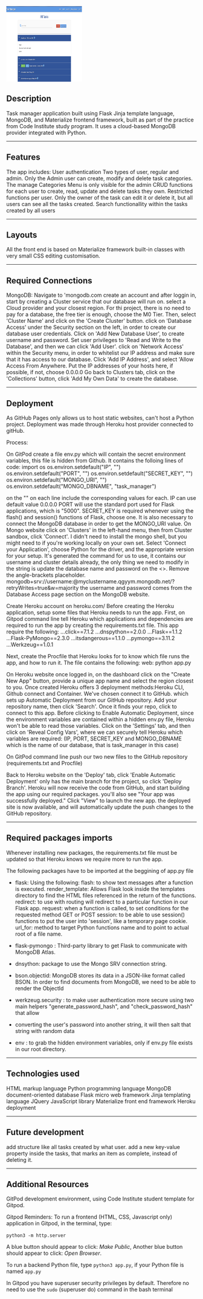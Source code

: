 <img src="static/Screenshot.png" style="margin: 0; height:200px; width:200px">

## Description

Task manager application built using Flask Jinja template language, MongoDB, and Materialize frontend framework, 
built as part of the practice from Code Institute study program.
It uses a cloud-based MongoDB provider integrated with Python.

----

## Features
The app includes: 
User authentication
Two types of user, regular and admin. Only the Admin user can create, modify and delete task categories. The manage Categories Menu is only visible for the admin
CRUD functions for each user to create, read, update and delete tasks they own.
Restricted functions per user. Only the owner of the task can edit it or delete it, but all users can see all the tasks created.
Search functionallity within the tasks created by all users

----
## Layouts
All the front end is based on Materialize framework built-in classes with very small CSS editing customisation.

----
## Required Connections 

MongoDB:
Navigate to 'mongodb.com create an account and after loggin in, start by creating a Cluster service that our database will run on.
select a Cloud provider and your closest region.
For thi project, there is no need to pay for a database, the free tier is enough, choose the M0 Tier.
Then, select 'Cluster Name' and click on the 'Create Cluster' button.
click on 'Database Access' under the Security section on the left, in order to create our database user credentials.
Click on 'Add New Database User', to create username and password.
Set user privileges to 'Read and Write to the Database', and then we can click 'Add User'.
click on 'Network Access' within the Security menu, in order to whitelist our IP address and make sure that it has access to our database.
Click 'Add IP Address', and select 'Allow Access From Anywhere.
Put the IP addresses of your hosts here, if possible, if not, choose 0.0.0.0
Go back to Clusters tab, click on the 'Collections' button, click 'Add My Own Data' to create the database.

----
## Deployment
As GitHub Pages only allows us to host static websites, can't host a Python project.
Deployment was made through Heroku host provider connected to gitHub.

Process:

On GitPod create a file env.py which will contain the secret environment variables, this file is hidden from Github.
It contains the folloing lines of code:
import os
os.environ.setdefault("IP", "")
os.environ.setdefault("PORT", "")
os.environ.setdefault("SECRET_KEY", "")
os.environ.setdefault("MONGO_URI", "")
os.environ.setdefault("MONGO_DBNAME", "task_manager")

on the "" on each line include the corresponding values for each.
IP can use default value 0.0.0.0
PORT will use the standard port used for Flask applications, which is "5000".
SECRET_KEY is required whenever using the flash() and session() functions of Flask, choose one.
It is also necessary to connect the MongoDB database in order to get the MONGO_URI value.
On Mongo website click on 'Clusters' in the left-hand menu, then from Cluster sandbox, click 'Connect'.
I didn't need to install the mongo shell, but you might need to if you're working locally on your own set.
Select 'Connect your Application', choose Python for the driver, and the appropriate version for your setup.
It's generated the command for us to use, it contains our username and cluster details already, the only thing we need to modify in the string 
is update the database name and password on the <>. Remove the angle-brackets placeholder.
mongodb+srv://username:<password>@myclustername.qgyym.mongodb.net/<dbname>?retryWrites=true&w=majority
the username and password comes from the Database Access page section on the MongoDB website.


Create Heroku account on heroku.com/
Before creating the Heroku application, setup some files that Heroku needs to run the app.
First, on Gitpod command line tell Heroku which applications and dependencies are required to run the app by creating the requirements.txt file.
This app require the following:
...click==7.1.2
...dnspython==2.0.0
...Flask==1.1.2
...Flask-PyMongo==2.3.0
...itsdangerous==1.1.0
...pymongo==3.11.2
...Werkzeug==1.0.1

Next, create the Procfile that Heroku looks for to know which file runs the app, and how to run it. The file contains the following:
web: python app.py

On Heroku website once logged in, on the dashboard click on the "Create New App" button, provide a unique app name and select the region closest to you.
Once created Heroku offers 3 deployment methods:Heroku CLI, Github connect and Container.
We've chosen connect it to GitHub. which sets up Automatic Deployment from our GitHub repository. Add your repository name, then click 'Search'.
Once it finds your repo, click to connect to this app.
Before clicking to Enable Automatic Deployment, since the environment variables are contained within a hidden env.py file, Heroku 
won't be able to read those variables.
Click on the 'Settings' tab, and then click on 'Reveal Config Vars', where we can securely tell Heroku which variables are required:
(IP, PORT, SECRET_KEY and MONGO_DBNAME which is the name of our database, that is task_manager in this case)

On GitPod command line push our two new files to the GitHub repository (requirements.txt and Procfile)

Back to Heroku website on the 'Deploy' tab, click 'Enable Automatic Deployment' only has the main branch for the project, so click 'Deploy Branch'.
Heroku will now receive the code from GitHub, and start building the app using our required packages.
you'll also see "Your app was successfully deployed."
Click "View" to launch the new app.
the deployed site is now available, and will automatically update the push changes to the GitHub repository.


----
## Required packages imports

Whenever installing new packages, the requirements.txt file must be updated so that Heroku knows we require more to run the app.

The following packages have to be imported at the beggining of app.py file

* flask: Using the following: 
    flash: to show text messages after a function is executed.
    render_template: Allows Flask look inside the templates directory to find the HTML files referenced in the return of the functions.
    redirect: to use with routing will redirect to a particular function in our Flask app.
    request: when a function is called, to set conditions for the requested method GET or POST
    session: to be able to use session() functions to put the user into 'session', like a temporary page cookie.
    url_for: method to target Python functions name and to point to actual root of a file name.

* flask-pymongo : Third-party library to get Flask to communicate with MongoDB Atlas.

* dnsython: package to use the Mongo SRV connection string.

* bson.objectid: MongoDB stores its data in a JSON-like format called BSON. In order to find documents from MongoDB, we need to be able to render the ObjectId

* werkzeug.security : to make user authentication more secure using two main helpers "generate_password_hash", and "check_password_hash" that allow 

* converting the user's password into another string, it will then salt that string with random data

* env : to grab the hidden environment variables, only if env.py file exists in our root directory.

----
## Technologies used
HTML markup language
Python programming language
MongoDB document-oriented database
Flask micro web framework
Jinja templating language
JQuery JavaScript library
Materialize front end framework
Heroku deployment

----
## Future development
add  structure like all tasks created by what user.
add a new key-value property inside the tasks, that marks an item as complete, instead of deleting it.


----
## Additional Resources 
GitPod development environment, using Code Institute student template for Gitpod.

Gitpod Reminders:
To run a frontend (HTML, CSS, Javascript only) application in Gitpod, in the terminal, type:

`python3 -m http.server`

A blue button should appear to click: *Make Public*, Another blue button should appear to click: *Open Browser*.

To run a backend Python file, type `python3 app.py`, if your Python file is named `app.py` 

In Gitpod you have superuser security privileges by default. Therefore no need to use the `sudo` (superuser do) command in the bash terminal



